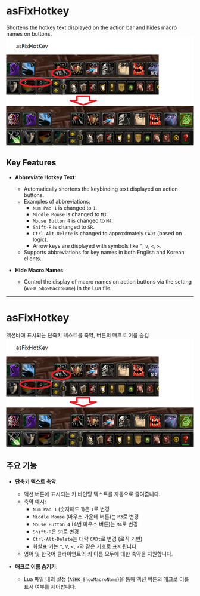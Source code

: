 # asFixHotkey

Shortens the hotkey text displayed on the action bar and hides macro names on buttons.
![asFixHotkey](https://github.com/aspilla/asMOD/blob/main/.Pictures/asFixHotKey.png?raw=true)

## Key Features

*   **Abbreviate Hotkey Text**:
    *   Automatically shortens the keybinding text displayed on action buttons.
    *   Examples of abbreviations:
        *   `Num Pad 1` is changed to `1`.
        *   `Middle Mouse` is changed to `M3`.
        *   `Mouse Button 4` is changed to `M4`.
        *   `Shift-R` is changed to `SR`.
        *   `Ctrl-Alt-Delete` is changed to approximately `CADt` (based on logic).
        *   Arrow keys are displayed with symbols like `^`, `v`, `<`, `>`.
    *   Supports abbreviations for key names in both English and Korean clients.

*   **Hide Macro Names**:
    *   Control the display of macro names on action buttons via the setting (`ASHK_ShowMacroName`) in the Lua file.

---

# asFixHotkey 

액션바에 표시되는 단축키 텍스트를 축약, 버튼의 매크로 이름 숨김
![asFixHotkey](https://github.com/aspilla/asMOD/blob/main/.Pictures/asFixHotKey.png?raw=true)

## 주요 기능

*   **단축키 텍스트 축약**:
    *   액션 버튼에 표시되는 키 바인딩 텍스트를 자동으로 줄여줍니다.
    *   축약 예시:
        *   `Num Pad 1` (숫자패드 1)은 `1`로 변경
        *   `Middle Mouse` (마우스 가운데 버튼)는 `M3`로 변경
        *   `Mouse Button 4` (4번 마우스 버튼)는 `M4`로 변경
        *   `Shift-R`은 `SR`로 변경
        *   `Ctrl-Alt-Delete`는 대략 `CADt`로 변경 (로직 기반)
        *   화살표 키는 `^`, `V`, `<`, `>`와 같은 기호로 표시됩니다.
    *   영어 및 한국어 클라이언트의 키 이름 모두에 대한 축약을 지원합니다.

*   **매크로 이름 숨기기**:
    *   Lua 파일 내의 설정 (`ASHK_ShowMacroName`)을 통해 액션 버튼의 매크로 이름 표시 여부를 제어합니다.
